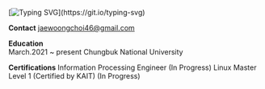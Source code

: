 <!--<div align="center">
  <img src="https://github.com/oka1313/oka1313/assets/101691440/92118a53-c5b6-40bc-b130-bf8c398d7b51" />
</div>-->

[![Typing SVG](https://readme-typing-svg.demolab.com?font=Fira+Code&pause=1000&color=982CF7&background=FF50B900&width=435&lines=Who+am+I%3F;)](https://git.io/typing-svg)

**Contact**
jaewoongchoi46@gmail.com


**Education**  
March.2021 ~ present  Chungbuk National University


**Certifications**
Information Processing Engineer (In Progress)
Linux Master Level 1 (Certified by KAIT) (In Progress)
